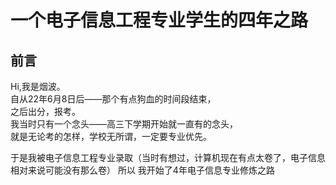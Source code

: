 # 一个电子信息工程专业学生的四年之路
## 前言
Hi,我是烟波。<br>
自从22年6月8日后——那个有点狗血的时间段结束，<br>
之后出分，报考。<br>
我当时只有一个念头——高三下学期开始就一直有的念头，<br>
就是无论考的怎样，学校无所谓，一定要专业优先。<br>

于是我被电子信息工程专业录取（当时有想过，计算机现在有点太卷了，电子信息相对来说可能没有那么卷）
所以 我开始了4年电子信息专业修炼之路
